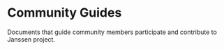 # Community Guides

Documents that guide community members participate and contribute to Janssen project.
